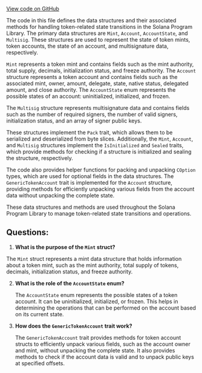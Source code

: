 [View code on GitHub](https://github.com/solana-labs/solana-program-library/token/program/src/state.rs)

The code in this file defines the data structures and their associated methods for handling token-related state transitions in the Solana Program Library. The primary data structures are `Mint`, `Account`, `AccountState`, and `Multisig`. These structures are used to represent the state of token mints, token accounts, the state of an account, and multisignature data, respectively.

`Mint` represents a token mint and contains fields such as the mint authority, total supply, decimals, initialization status, and freeze authority. The `Account` structure represents a token account and contains fields such as the associated mint, owner, amount, delegate, state, native status, delegated amount, and close authority. The `AccountState` enum represents the possible states of an account: uninitialized, initialized, and frozen.

The `Multisig` structure represents multisignature data and contains fields such as the number of required signers, the number of valid signers, initialization status, and an array of signer public keys.

These structures implement the `Pack` trait, which allows them to be serialized and deserialized from byte slices. Additionally, the `Mint`, `Account`, and `Multisig` structures implement the `IsInitialized` and `Sealed` traits, which provide methods for checking if a structure is initialized and sealing the structure, respectively.

The code also provides helper functions for packing and unpacking `COption` types, which are used for optional fields in the data structures. The `GenericTokenAccount` trait is implemented for the `Account` structure, providing methods for efficiently unpacking various fields from the account data without unpacking the complete state.

These data structures and methods are used throughout the Solana Program Library to manage token-related state transitions and operations.
## Questions: 
 1. **What is the purpose of the `Mint` struct?**

   The `Mint` struct represents a mint data structure that holds information about a token mint, such as the mint authority, total supply of tokens, decimals, initialization status, and freeze authority.

2. **What is the role of the `AccountState` enum?**

   The `AccountState` enum represents the possible states of a token account. It can be uninitialized, initialized, or frozen. This helps in determining the operations that can be performed on the account based on its current state.

3. **How does the `GenericTokenAccount` trait work?**

   The `GenericTokenAccount` trait provides methods for token account structs to efficiently unpack various fields, such as the account owner and mint, without unpacking the complete state. It also provides methods to check if the account data is valid and to unpack public keys at specified offsets.